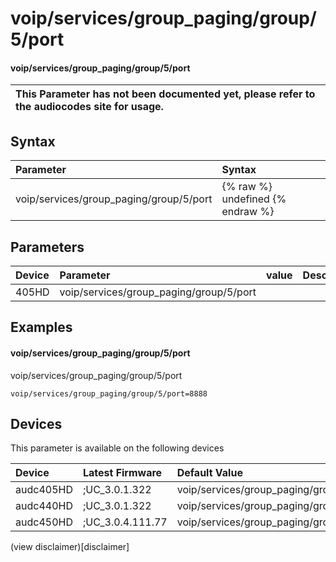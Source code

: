 ﻿---
description: voip/services/group_paging/group/5/port
search: false
---

# voip/services/group_paging/group/5/port

#### voip/services/group_paging/group/5/port


| This Parameter has not been documented yet, please refer to the audiocodes site for usage.  |
| :--- |

## Syntax
| Parameter | Syntax |
| :--- | :--- |
|voip/services/group_paging/group/5/port | {% raw %} undefined {% endraw %} |

## Parameters
|Device|Parameter|value|Description|
|:---|:---|:---|:---|
| 405HD | voip/services/group_paging/group/5/port |  |  |

## Examples
#### voip/services/group_paging/group/5/port

voip/services/group_paging/group/5/port

```
voip/services/group_paging/group/5/port=8888
```

## Devices
This parameter is available on the following devices

| Device | Latest Firmware | Default Value |
|:---|:---|:---|
| audc405HD | ;UC_3.0.1.322 | voip/services/group_paging/group/5/port=8888 
| audc440HD | ;UC_3.0.1.322 | voip/services/group_paging/group/5/port=8888 
| audc450HD | ;UC_3.0.4.111.77 | voip/services/group_paging/group/5/port=8888 

(view disclaimer)[disclaimer]
